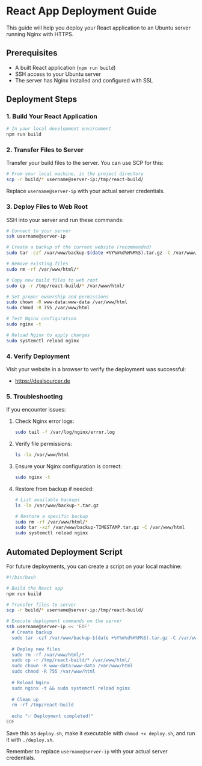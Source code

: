 # React App Deployment Guide

This guide will help you deploy your React application to an Ubuntu server running Nginx with HTTPS.

## Prerequisites

- A built React application (`npm run build`)
- SSH access to your Ubuntu server
- The server has Nginx installed and configured with SSL

## Deployment Steps

### 1. Build Your React Application

```bash
# In your local development environment
npm run build
```

### 2. Transfer Files to Server

Transfer your build files to the server. You can use SCP for this:

```bash
# From your local machine, in the project directory
scp -r build/* username@server-ip:/tmp/react-build/
```

Replace `username@server-ip` with your actual server credentials.

### 3. Deploy Files to Web Root

SSH into your server and run these commands:

```bash
# Connect to your server
ssh username@server-ip

# Create a backup of the current website (recommended)
sudo tar -czf /var/www/backup-$(date +%Y%m%d%H%M%S).tar.gz -C /var/www/html .

# Remove existing files
sudo rm -rf /var/www/html/*

# Copy new build files to web root
sudo cp -r /tmp/react-build/* /var/www/html/

# Set proper ownership and permissions
sudo chown -R www-data:www-data /var/www/html
sudo chmod -R 755 /var/www/html

# Test Nginx configuration
sudo nginx -t

# Reload Nginx to apply changes
sudo systemctl reload nginx
```

### 4. Verify Deployment

Visit your website in a browser to verify the deployment was successful:
- https://dealsourcer.de

### 5. Troubleshooting

If you encounter issues:

1. Check Nginx error logs:
   ```bash
   sudo tail -f /var/log/nginx/error.log
   ```

2. Verify file permissions:
   ```bash
   ls -la /var/www/html
   ```

3. Ensure your Nginx configuration is correct:
   ```bash
   sudo nginx -t
   ```

4. Restore from backup if needed:
   ```bash
   # List available backups
   ls -la /var/www/backup-*.tar.gz
   
   # Restore a specific backup
   sudo rm -rf /var/www/html/*
   sudo tar -xzf /var/www/backup-TIMESTAMP.tar.gz -C /var/www/html
   sudo systemctl reload nginx
   ```

## Automated Deployment Script

For future deployments, you can create a script on your local machine:

```bash
#!/bin/bash

# Build the React app
npm run build

# Transfer files to server
scp -r build/* username@server-ip:/tmp/react-build/

# Execute deployment commands on the server
ssh username@server-ip << 'EOF'
  # Create backup
  sudo tar -czf /var/www/backup-$(date +%Y%m%d%H%M%S).tar.gz -C /var/www/html .
  
  # Deploy new files
  sudo rm -rf /var/www/html/*
  sudo cp -r /tmp/react-build/* /var/www/html/
  sudo chown -R www-data:www-data /var/www/html
  sudo chmod -R 755 /var/www/html
  
  # Reload Nginx
  sudo nginx -t && sudo systemctl reload nginx
  
  # Clean up
  rm -rf /tmp/react-build
  
  echo "✅ Deployment completed!"
EOF
```

Save this as `deploy.sh`, make it executable with `chmod +x deploy.sh`, and run it with `./deploy.sh`.

Remember to replace `username@server-ip` with your actual server credentials. 